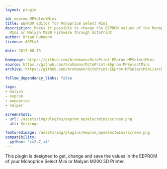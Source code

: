 ```yaml
---
layout: plugin

id: eeprom_MPSelectMini
title: EEPROM Editor for Monoprice Select Mini
description: Makes it possible to change the EEPROM values of the Monoprice Select
  Mini or Malyan M200 Firmware through OctoPrint
author: Brian Ruhmann
license: AGPLv3

date: 2017-08-13

homepage: https://github.com/bruhmann/OctoPrint-EEprom-MPSelectMini
source: https://github.com/bruhmann/OctoPrint-EEprom-MPSelectMini
archive: https://github.com/bruhmann/OctoPrint-EEprom-MPSelectMini/archive/master.zip

follow_dependency_links: false

tags:
- malyan
- eeprom
- monoprice
- helper

screenshots:
- url: /assets/img/plugins/eeprom_mpselectmini/screen.png
  alt: Settings

featuredimage: /assets/img/plugins/eeprom_mpselectmini/screen.png
compatibility:
  python: '>=2.7,<4'
---
```


This plugin is designed to get, change and save the values in the EEPROM of your Monoprice Select Mini or Malyan M200 3D Printer.

